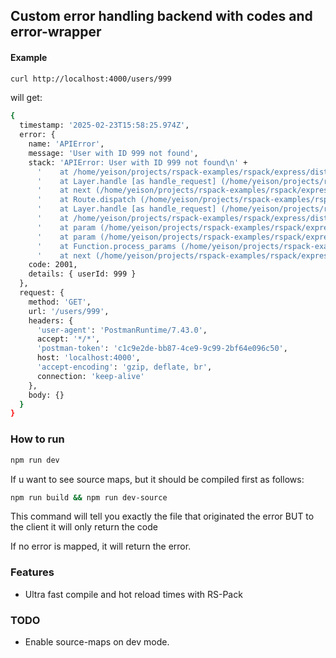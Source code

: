## Custom error handling backend with codes and error-wrapper


#### Example

```bash
curl http://localhost:4000/users/999
```

will get:
```bash
{
  timestamp: '2025-02-23T15:58:25.974Z',
  error: {
    name: 'APIError',
    message: 'User with ID 999 not found',
    stack: 'APIError: User with ID 999 not found\n' +
      '    at /home/yeison/projects/rspack-examples/rspack/express/dist/main.js:21899:19\n' +
      '    at Layer.handle [as handle_request] (/home/yeison/projects/rspack-examples/rspack/express/dist/main.js:8487:5)\n' +
      '    at next (/home/yeison/projects/rspack-examples/rspack/express/dist/main.js:8727:13)\n' +
      '    at Route.dispatch (/home/yeison/projects/rspack-examples/rspack/express/dist/main.js:8697:3)\n' +
      '    at Layer.handle [as handle_request] (/home/yeison/projects/rspack-examples/rspack/express/dist/main.js:8487:5)\n' +
      '    at /home/yeison/projects/rspack-examples/rspack/express/dist/main.js:7998:15\n' +
      '    at param (/home/yeison/projects/rspack-examples/rspack/express/dist/main.js:8079:14)\n' +
      '    at param (/home/yeison/projects/rspack-examples/rspack/express/dist/main.js:8090:14)\n' +
      '    at Function.process_params (/home/yeison/projects/rspack-examples/rspack/express/dist/main.js:8135:3)\n' +
      '    at next (/home/yeison/projects/rspack-examples/rspack/express/dist/main.js:7994:10)',
    code: 2001,
    details: { userId: 999 }
  },
  request: {
    method: 'GET',
    url: '/users/999',
    headers: {
      'user-agent': 'PostmanRuntime/7.43.0',
      accept: '*/*',
      'postman-token': 'c1c9e2de-bb87-4ce9-9c99-2bf64e096c50',
      host: 'localhost:4000',
      'accept-encoding': 'gzip, deflate, br',
      connection: 'keep-alive'
    },
    body: {}
  }
}
```

### How to run

```bash
npm run dev
```

If u want to see source maps, but it should be compiled first as follows:

```bash
npm run build && npm run dev-source
```

This command will tell you exactly the file that originated the error
BUT to the client it will only return the code

If no error is mapped, it will return the error. 

### Features

- Ultra fast compile and hot reload times with RS-Pack


### TODO
- Enable source-maps on dev mode.